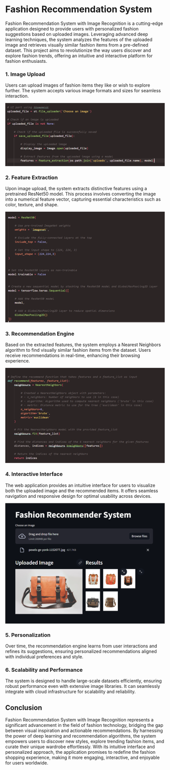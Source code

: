 # Fashion Recommendation System

Fashion Recommendation System with Image Recognition is a cutting-edge application designed to provide users with personalized fashion suggestions based on uploaded images. Leveraging advanced deep learning techniques, the system analyzes the features of the uploaded image and retrieves visually similar fashion items from a pre-defined dataset. This project aims to revolutionize the way users discover and explore fashion trends, offering an intuitive and interactive platform for fashion enthusiasts.



### 1. Image Upload

Users can upload images of fashion items they like or wish to explore further. The system accepts various image formats and sizes for seamless interaction.


<img src="Image Upload.png"> 



### 2. Feature Extraction

Upon image upload, the system extracts distinctive features using a pretrained ResNet50 model. This process involves converting the image into a numerical feature vector, capturing essential characteristics such as color, texture, and shape.

<img src="resnet.png"> 


### 3. Recommendation Engine

Based on the extracted features, the system employs a Nearest Neighbors algorithm to find visually similar fashion items from the dataset. Users receive recommendations in real-time, enhancing their browsing experience.

<img src="knn.png"> 


### 4. Interactive Interface

The web application provides an intuitive interface for users to visualize both the uploaded image and the recommended items. It offers seamless navigation and responsive design for optimal usability across devices.

<img src="1.png"> 


### 5. Personalization
Over time, the recommendation engine learns from user interactions and refines its suggestions, ensuring personalized recommendations aligned with individual preferences and style.


### 6. Scalability and Performance
The system is designed to handle large-scale datasets efficiently, ensuring robust performance even with extensive image libraries. It can seamlessly integrate with cloud infrastructure for scalability and reliability.

## Conclusion
Fashion Recommendation System with Image Recognition represents a significant advancement in the field of fashion technology, bridging the gap between visual inspiration and actionable recommendations. By harnessing the power of deep learning and recommendation algorithms, the system empowers users to discover new styles, explore trending fashion items, and curate their unique wardrobe effortlessly. With its intuitive interface and personalized approach, the application promises to redefine the fashion shopping experience, making it more engaging, interactive, and enjoyable for users worldwide.
